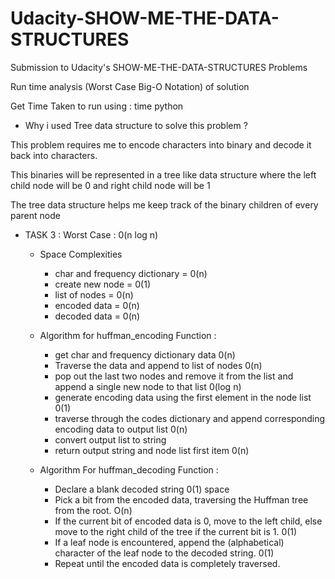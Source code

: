 # Udacity-SHOW-ME-THE-DATA-STRUCTURES

Submission to Udacity's SHOW-ME-THE-DATA-STRUCTURES Problems

Run time analysis (Worst Case Big-O Notation) of solution

Get Time Taken to run using : time python <filename>

- Why i used Tree data structure to solve this problem ?

This problem requires me to encode characters into binary and decode it back into characters. 

This binaries will be represented in a tree like data structure where the left child node will be 0 and right child node will be 1

The tree data structure helps me keep track of the binary children of every parent node

- TASK 3 : Worst Case : 0(n log n) 
  
  - Space Complexities 

    - char and frequency dictionary = 0(n)
    - create new node = 0(1)
    - list of nodes = 0(n)
    - encoded data = 0(n)
    - decoded data = 0(n)

  - Algorithm for huffman_encoding Function :
    - get char and frequency dictionary data 0(n)
    - Traverse the data and append to list of nodes 0(n)
    - pop out the last two nodes and remove it from the list and append a single new node to that list 0(log n)
    - generate encoding data using the first element in the node list 0(1)
    - traverse through the codes dictionary and append corresponding encoding data to output list 0(n)
    - convert output list to string
    - return output string and node list first item 0(n)

  - Algorithm For huffman_decoding Function :

    - Declare a blank decoded string 0(1) space
    - Pick a bit from the encoded data, traversing the Huffman tree from the root. O(n)
    - If the current bit of encoded data is 0, move to the left child, else move to the right child of the tree if the current bit is 1. 0(1)
    - If a leaf node is encountered, append the (alphabetical) character of the leaf node to the decoded string. 0(1)
    - Repeat until the encoded data is completely traversed.
    
